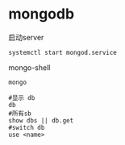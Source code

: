 # mongodb



启动server

```shell
systemctl start mongod.service
```

mongo-shell

```shell
mongo
```

```shell
#显示 db
db
#所有sb
show dbs || db.get
#switch db
use <name>
```

